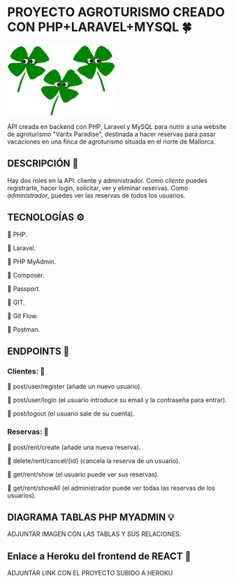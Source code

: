 # PROYECTO AGROTURISMO CREADO CON PHP+LARAVEL+MYSQL :four_leaf_clover:

![Screenshot](public/treboles.gif)


API creada en backend con PHP, Laravel y MySQL para nutrir a una website de agroturismo "Varitx Paradise", destinada a hacer reservas para pasar vacaciones en una finca de agroturismo situada en el norte de Mallorca. 


## DESCRIPCIÓN :open_book:

Hay dos roles en la API: cliente y administrador.
Como *cliente* puedes registrarte, hacer login, solicitar, ver y eliminar reservas.
Como *administrador*, puedes ver las reservas de todos los usuarios.


## TECNOLOGÍAS :gear:

:large_blue_circle: PHP.

:large_blue_circle: Laravel.

:large_blue_circle: PHP MyAdmin.

:large_blue_circle: Composer.

:large_blue_circle: Passport.

:large_blue_circle: GIT.

:large_blue_circle: Git Flow.

:large_blue_circle: Postman.


## ENDPOINTS :link:

### Clientes: :bust_in_silhouette: 

:round_pushpin:  post/user/register (añade un nuevo usuario).

:round_pushpin:  post/user/login (el usuario introduce su email y la contraseña para entrar).

:round_pushpin:  post/logout (el usuario sale de su cuenta).


### Reservas: :date:

:round_pushpin: post/rent/create (añade una nueva reserva).

:round_pushpin: delete/rent/cancel/{id} (cancela la reserva de un usuario).

:round_pushpin: get/rent/show (el usuario puede ver sus reservas).

:round_pushpin: get/rent/showAll (el administrador puede ver todas las reservas de los usuarios). 

## DIAGRAMA TABLAS PHP MYADMIN :bulb:

ADJUNTAR IMAGEN CON LAS TABLAS Y SUS RELACIONES.

## Enlace a Heroku del frontend de REACT :link:

ADJUNTAR LINK CON EL PROYECTO SUBIDO A HEROKU

